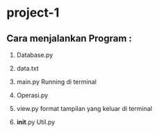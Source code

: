 # project-1
## Cara menjalankan Program :

1. Database.py
2. data.txt
3. main.py
Running di terminal

4. Operasi.py
5. view.py
format tampilan yang keluar di terminal

6. __init__.py
Util.py
